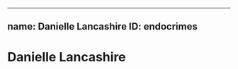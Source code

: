 -------------------------------------------------
name: Danielle Lancashire
ID:	endocrimes
--------------------------------------------------

# Danielle Lancashire
